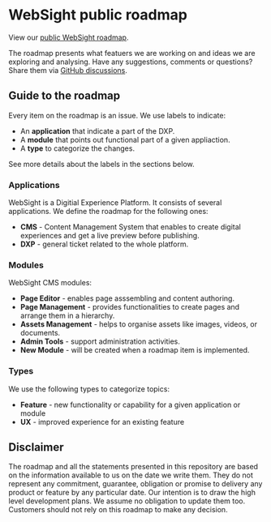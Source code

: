 # WebSight public roadmap

View our [public WebSight roadmap](https://github.com/orgs/websight-io/projects/2/views/2).


The roadmap presents what featuers we are working on and ideas we are exploring and analysing. Have any suggestions, comments or questions? Share them via [GitHub discussions](https://github.com/websight-io/starter/discussions).

## Guide to the roadmap

Every item on the roadmap is an issue. We use labels to indicate:

- An **application** that indicate a part of the DXP.
- A **module** that points out functional part of a given appliaction.
- A **type** to categorize the changes.

See more details about the labels in the sections below.

### Applications

WebSight is a Digitial Experience Platform. It consists of several applications. We define the roadmap for the following ones:

- **CMS** - Content Management System that enables to create digital experiences and get a live preview before publishing. 
- **DXP** - general ticket related to the whole platform.

### Modules

WebSight CMS modules:
- **Page Editor** - enables page asssembling and content authoring.
- **Page Management** - provides functionalities to create pages and arrange them in a hierarchy.
- **Assets Management** - helps to organise assets like images, videos, or documents.
- **Admin Tools** - support administration activities.
- **New Module** - will be created when a roadmap item is implemented.

### Types

We use the following types to categorize topics:

- **Feature** - new functionality or capability for a given application or module
- **UX** - improved experience for an existing feature

## Disclaimer

The roadmap and all the statements presented in this repository are based on the information available to us on the date we write them. They do not represent any commitment, guarantee, obligation or promise to delivery any product or feature by any particular date. Our intention is to draw the high level development plans. We assume no obligation to update them too. Customers should not rely on this roadmap to make any decision.
